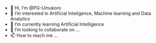 - 👋 Hi, I’m @PG-Umukoro
- 👀 I’m interested in Artificial Inteligence, Machine learning and Data Analytics
- 🌱 I’m currently learning Artificial Intelligence
- 💞️ I’m looking to collaborate on ...
- 📫 How to reach me ...

<!---
PG-Umukoro/PG-Umukoro is a ✨ special ✨ repository because its `README.md` (this file) appears on your GitHub profile.
You can click the Preview link to take a look at your changes.
--->
